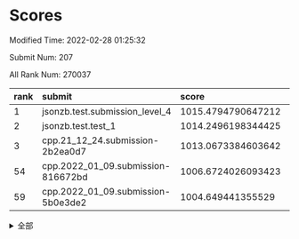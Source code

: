 # Scores

Modified Time: 2022-02-28 01:25:32

Submit Num: 207

All Rank Num: 270037

| rank |               submit               |       score        |       sigma        | pk_num |
| :--- | :--------------------------------- | :----------------- | :----------------- | :----- |
| 1    | jsonzb.test.submission_level_4     | 1015.4794790647212 | 0.8319711730300653 | 5219   |
| 2    | jsonzb.test.test_1                 | 1014.2496198344425 | 0.8525428932196952 | 5219   |
| 3    | cpp.21_12_24.submission-2b2ea0d7   | 1013.0673384603642 | 0.8004587401653807 | 5215   |
| 54   | cpp.2022_01_09.submission-816672bd | 1006.6724026093423 | 0.7199479049510583 | 5225   |
| 59   | cpp.2022_01_09.submission-5b0e3de2 | 1004.649441355529  | 0.7196749876191076 | 5222   |


<details>
<summary>全部</summary>

| rank |                 submit                 |       score        |       sigma        | pk_num |
| :--- | :------------------------------------- | :----------------- | :----------------- | :----- |
| 1    | jsonzb.test.submission_level_4         | 1015.4794790647212 | 0.8319711730300653 | 5219   |
| 2    | jsonzb.test.test_1                     | 1014.2496198344425 | 0.8525428932196952 | 5219   |
| 3    | cpp.21_12_24.submission-2b2ea0d7       | 1013.0673384603642 | 0.8004587401653807 | 5215   |
| 4    | gobigger.level_3.submission_level_3_22 | 1011.9806689409605 | 0.7682609992245729 | 5220   |
| 5    | gobigger.level_3.submission_level_3_3  | 1011.6831499822551 | 0.7733149159084399 | 5213   |
| 6    | gobigger.level_3.submission_level_3_5  | 1011.2643332053757 | 0.7606839836274101 | 5224   |
| 7    | gobigger.level_3.submission_level_3_7  | 1011.2523107097154 | 0.7705712188999135 | 5220   |
| 8    | gobigger.level_3.submission_level_3_18 | 1011.0497283257778 | 0.7863739429806492 | 5220   |
| 9    | gobigger.level_3.submission_level_3_19 | 1010.8491796781329 | 0.7542870863518197 | 5222   |
| 10   | gobigger.level_3.submission_level_3_27 | 1010.7913173974878 | 0.7559275983533178 | 5213   |
| 11   | gobigger.level_3.submission_level_3_36 | 1010.699341712663  | 0.7687913440219865 | 5213   |
| 12   | gobigger.level_3.submission_level_3_12 | 1010.679272052365  | 0.762251584629031  | 5217   |
| 13   | gobigger.level_3.submission_level_3_25 | 1010.6655169591168 | 0.777233639894223  | 5219   |
| 14   | gobigger.level_3.submission_level_3_31 | 1010.5632649151785 | 0.7777844554863123 | 5220   |
| 15   | gobigger.level_3.submission_level_3_41 | 1010.5268814298793 | 0.755013582927964  | 5217   |
| 16   | gobigger.level_3.submission_level_3_15 | 1010.5159552913491 | 0.7656620936578474 | 5216   |
| 17   | gobigger.level_3.submission_level_3_26 | 1010.4923603837044 | 0.7640417775855091 | 5213   |
| 18   | gobigger.level_3.submission_level_3_47 | 1010.4002042389324 | 0.7518229713712202 | 5217   |
| 19   | gobigger.level_3.submission_level_3_0  | 1010.393602159729  | 0.7368596003421237 | 5219   |
| 20   | gobigger.level_3.submission_level_3_42 | 1010.3686314270362 | 0.7439032532671352 | 5218   |
| 21   | gobigger.level_3.submission_level_3_45 | 1010.3059142440845 | 0.7693114191626741 | 5219   |
| 22   | gobigger.level_3.submission_level_3_38 | 1010.1729334431772 | 0.7449697237121574 | 5220   |
| 23   | gobigger.level_3.submission_level_3_40 | 1010.1502044114594 | 0.7636955696638645 | 5220   |
| 24   | gobigger.level_3.submission_level_3_34 | 1010.1400435272401 | 0.7389575741410056 | 5221   |
| 25   | gobigger.level_3.submission_level_3_39 | 1010.0702876936375 | 0.7454014146073873 | 5223   |
| 26   | gobigger.level_3.submission_level_3_14 | 1010.0001587259891 | 0.76353364616796   | 5223   |
| 27   | gobigger.level_3.submission_level_3_10 | 1009.9251202204764 | 0.7479423978199321 | 5217   |
| 28   | gobigger.level_3.submission_level_3_23 | 1009.9150221571106 | 0.7575704867079167 | 5217   |
| 29   | gobigger.level_3.submission_level_3_2  | 1009.8823951365409 | 0.7692365198950649 | 5219   |
| 30   | gobigger.level_3.submission_level_3_48 | 1009.8780167666397 | 0.7578436308229404 | 5217   |
| 31   | gobigger.level_3.submission_level_3_24 | 1009.7491383721502 | 0.7470573055319636 | 5218   |
| 32   | gobigger.level_3.submission_level_3_30 | 1009.7220071336743 | 0.7475293019798201 | 5221   |
| 33   | gobigger.level_3.submission_level_3_28 | 1009.6978107655489 | 0.7601869455675632 | 5213   |
| 34   | gobigger.level_3.submission_level_3_8  | 1009.6664641113432 | 0.7534741633754973 | 5220   |
| 35   | gobigger.level_3.submission_level_3_29 | 1009.6620963823001 | 0.7472659034417001 | 5217   |
| 36   | gobigger.level_3.submission_level_3_6  | 1009.5653171344967 | 0.7579118130679728 | 5217   |
| 37   | gobigger.level_3.submission_level_3_4  | 1009.5370953131713 | 0.7540241548947403 | 5215   |
| 38   | gobigger.level_3.submission_level_3_49 | 1009.5348765605485 | 0.7405719853761747 | 5220   |
| 39   | gobigger.level_3.submission_level_3_35 | 1009.5272275803825 | 0.7440981713131554 | 5215   |
| 40   | gobigger.level_3.submission_level_3_16 | 1009.4450349270684 | 0.7589701215239398 | 5221   |
| 41   | gobigger.level_3.submission_level_3_33 | 1009.3282537175911 | 0.7652274270256979 | 5217   |
| 42   | gobigger.level_3.submission_level_3_37 | 1009.2859254449686 | 0.740397139202653  | 5220   |
| 43   | gobigger.level_3.submission_level_3_44 | 1009.2493811143347 | 0.7421865502477473 | 5222   |
| 44   | gobigger.level_3.submission_level_3_21 | 1009.204248021905  | 0.7542791904008117 | 5216   |
| 45   | gobigger.level_3.submission_level_3_1  | 1009.1712938758692 | 0.7682048027799662 | 5218   |
| 46   | gobigger.level_3.submission_level_3_46 | 1009.1610534364414 | 0.7508206848443677 | 5218   |
| 47   | gobigger.level_3.submission_level_3_32 | 1009.1022513977357 | 0.7559556560192005 | 5220   |
| 48   | gobigger.level_3.submission_level_3_43 | 1008.7732264838096 | 0.7418706327716561 | 5219   |
| 49   | gobigger.level_3.submission_level_3_17 | 1008.7072063737426 | 0.7393629664886778 | 5218   |
| 50   | gobigger.level_3.submission_level_3_20 | 1008.6088923070074 | 0.7272352875924918 | 5219   |
| 51   | gobigger.level_3.submission_level_3_9  | 1008.5242393668887 | 0.7305417369433739 | 5220   |
| 52   | gobigger.level_3.submission_level_3_11 | 1008.2042666466944 | 0.7169787508563095 | 5224   |
| 53   | gobigger.level_3.submission_level_3_13 | 1007.6867501768926 | 0.7440425066593557 | 5213   |
| 54   | cpp.2022_01_09.submission-816672bd     | 1006.6724026093423 | 0.7199479049510583 | 5225   |
| 55   | gobigger.level_1.submission_level_1_17 | 1005.151653177725  | 0.7314228231951835 | 5212   |
| 56   | gobigger.level_1.submission_level_1_24 | 1004.8624072539378 | 0.7149495674732074 | 5220   |
| 57   | gobigger.level_1.submission_level_1_11 | 1004.7685146943983 | 0.7253828495428181 | 5220   |
| 58   | gobigger.level_1.submission_level_1_13 | 1004.6636024422883 | 0.721535280993141  | 5218   |
| 59   | cpp.2022_01_09.submission-5b0e3de2     | 1004.649441355529  | 0.7196749876191076 | 5222   |
| 60   | gobigger.level_1.submission_level_1_14 | 1004.5977244116369 | 0.7251768441182028 | 5224   |
| 61   | gobigger.level_1.submission_level_1_32 | 1004.4743885529103 | 0.7296952272334516 | 5217   |
| 62   | gobigger.level_1.submission_level_1_26 | 1004.3995589409467 | 0.7155166316495125 | 5217   |
| 63   | gobigger.level_1.submission_level_1_35 | 1004.3613205091864 | 0.7223169609015474 | 5215   |
| 64   | gobigger.level_1.submission_level_1_39 | 1004.1665537230457 | 0.7261631768312867 | 5216   |
| 65   | gobigger.level_1.submission_level_1_45 | 1004.134634238278  | 0.7156425843467956 | 5218   |
| 66   | gobigger.level_1.submission_level_1_10 | 1004.0850324272882 | 0.7147093015381798 | 5218   |
| 67   | gobigger.level_1.submission_level_1_19 | 1004.0241777358476 | 0.739052490269802  | 5219   |
| 68   | gobigger.level_1.submission_level_1_38 | 1003.96127661054   | 0.7229517290519837 | 5223   |
| 69   | gobigger.level_1.submission_level_1_0  | 1003.8879765058525 | 0.7223548810698114 | 5217   |
| 70   | gobigger.level_1.submission_level_1_37 | 1003.7124409772488 | 0.7107852582922675 | 5224   |
| 71   | gobigger.level_1.submission_level_1_8  | 1003.6975501685492 | 0.7214191269952515 | 5222   |
| 72   | gobigger.level_1.submission_level_1_48 | 1003.6604669378474 | 0.7116639061958133 | 5218   |
| 73   | gobigger.level_1.submission_level_1_30 | 1003.6559485668024 | 0.7122102490008347 | 5217   |
| 74   | gobigger.level_1.submission_level_1_27 | 1003.5727212115721 | 0.7071374174720001 | 5223   |
| 75   | gobigger.level_1.submission_level_1_47 | 1003.4932111920282 | 0.7101436815726929 | 5222   |
| 76   | gobigger.level_1.submission_level_1_15 | 1003.3381784522915 | 0.7276091587218477 | 5217   |
| 77   | gobigger.level_1.submission_level_1_41 | 1003.2649226687066 | 0.7164062326087425 | 5218   |
| 78   | gobigger.level_1.submission_level_1_49 | 1003.2560609526657 | 0.7184633394023258 | 5217   |
| 79   | gobigger.level_1.submission_level_1_21 | 1003.2294268509377 | 0.723944975490434  | 5221   |
| 80   | gobigger.level_1.submission_level_1_1  | 1003.2033477773723 | 0.7197744081034955 | 5221   |
| 81   | gobigger.level_1.submission_level_1_25 | 1003.1907454856744 | 0.7017125718554988 | 5220   |
| 82   | gobigger.level_1.submission_level_1_43 | 1003.187817854234  | 0.7326428371890404 | 5220   |
| 83   | gobigger.level_1.submission_level_1_40 | 1003.160346703883  | 0.7164023301340595 | 5210   |
| 84   | gobigger.level_1.submission_level_1_5  | 1003.1079935947365 | 0.7225961301818066 | 5214   |
| 85   | gobigger.level_1.submission_level_1_29 | 1003.065911643821  | 0.7107175912148218 | 5222   |
| 86   | gobigger.level_1.submission_level_1_44 | 1003.0609766364596 | 0.7168245105793319 | 5217   |
| 87   | gobigger.level_1.submission_level_1_3  | 1003.0188145473242 | 0.7128553640706601 | 5218   |
| 88   | gobigger.level_1.submission_level_1_12 | 1002.9467473557459 | 0.7137463198243579 | 5218   |
| 89   | gobigger.level_1.submission_level_1_31 | 1002.9343658132262 | 0.719808562950214  | 5218   |
| 90   | gobigger.level_1.submission_level_1_42 | 1002.9176764934404 | 0.7157516825087051 | 5214   |
| 91   | gobigger.level_1.submission_level_1_34 | 1002.9036547588212 | 0.7151491307449319 | 5220   |
| 92   | gobigger.level_1.submission_level_1_33 | 1002.8843365197117 | 0.7149640254187208 | 5225   |
| 93   | gobigger.level_1.submission_level_1_16 | 1002.8508720472843 | 0.7163965402979482 | 5214   |
| 94   | gobigger.level_1.submission_level_1_18 | 1002.8064317112376 | 0.7171469983784483 | 5225   |
| 95   | gobigger.level_1.submission_level_1_9  | 1002.7770462834121 | 0.7277183919797968 | 5221   |
| 96   | gobigger.level_1.submission_level_1_28 | 1002.7492493880231 | 0.7244919538154351 | 5219   |
| 97   | gobigger.level_1.submission_level_1_7  | 1002.7390145772803 | 0.7115993393031478 | 5215   |
| 98   | gobigger.level_1.submission_level_1_46 | 1002.6902703661663 | 0.7135974002083242 | 5218   |
| 99   | gobigger.level_1.submission_level_1_2  | 1002.6454633619185 | 0.7156473204182037 | 5219   |
| 100  | gobigger.level_1.submission_level_1_23 | 1002.6018112953192 | 0.7212246686377444 | 5222   |
| 101  | gobigger.level_1.submission_level_1_22 | 1002.3440795797186 | 0.7156719925957272 | 5213   |
| 102  | gobigger.level_1.submission_level_1_6  | 1002.2395717327032 | 0.7076664401674887 | 5216   |
| 103  | gobigger.level_1.submission_level_1_36 | 1002.0616031718978 | 0.7125109760788861 | 5217   |
| 104  | gobigger.level_1.submission_level_1_4  | 1002.0268726536254 | 0.7229706895130074 | 5222   |
| 105  | gobigger.level_1.submission_level_1_20 | 1001.8615085412812 | 0.7112059280149287 | 5220   |
| 106  | gobigger.random.submission_random_1    | 997.4604736459075  | 0.7046813801943317 | 5219   |
| 107  | gobigger.random.submission_random_5    | 997.265907325065   | 0.7024997475740561 | 5216   |
| 108  | gobigger.random.submission_random_18   | 996.9814477558737  | 0.7145521370868293 | 5218   |
| 109  | gobigger.random.submission_random_19   | 996.972111841749   | 0.7211526556943734 | 5218   |
| 110  | gobigger.random.submission_random_48   | 996.7876334771258  | 0.7109676498646815 | 5223   |
| 111  | gobigger.random.submission_random_9    | 996.7548832384296  | 0.7230670359696512 | 5221   |
| 112  | gobigger.random.submission_random_21   | 996.6401783485703  | 0.7080561663517677 | 5224   |
| 113  | gobigger.random.submission_random_12   | 996.5880890161488  | 0.7136135135897116 | 5216   |
| 114  | gobigger.random.submission_random_45   | 996.5338593446734  | 0.7047513044778982 | 5214   |
| 115  | gobigger.random.submission_random_20   | 996.5201319543404  | 0.7153495466982949 | 5215   |
| 116  | gobigger.random.submission_random_47   | 996.5052240082829  | 0.695766578884675  | 5217   |
| 117  | gobigger.random.submission_random_4    | 996.4119916072748  | 0.713227160865153  | 5211   |
| 118  | gobigger.random.submission_random_35   | 996.4012920783331  | 0.704666254899979  | 5218   |
| 119  | gobigger.random.submission_random_40   | 996.3200707691256  | 0.7230785624071635 | 5223   |
| 120  | gobigger.random.submission_random_23   | 996.2939109283938  | 0.7040110121647911 | 5218   |
| 121  | gobigger.random.submission_random_32   | 996.2822924935556  | 0.7149253775169201 | 5217   |
| 122  | gobigger.random.submission_random_2    | 996.1584633588877  | 0.7156490114387635 | 5220   |
| 123  | gobigger.random.submission_random_17   | 996.0842781122469  | 0.7130632209571413 | 5222   |
| 124  | gobigger.random.submission_random_27   | 996.049045590481   | 0.699007422898522  | 5218   |
| 125  | gobigger.random.submission_random_24   | 996.0251678126798  | 0.7052440221912593 | 5224   |
| 126  | gobigger.random.submission_random_42   | 996.0107834758943  | 0.7071714636536046 | 5214   |
| 127  | gobigger.random.submission_random_34   | 995.9615980684756  | 0.7158787566062866 | 5214   |
| 128  | gobigger.random.submission_random_41   | 995.9285078675916  | 0.7089201120896389 | 5216   |
| 129  | gobigger.random.submission_random_28   | 995.9122251295329  | 0.7075802778236243 | 5213   |
| 130  | gobigger.random.submission_random_30   | 995.9003690567536  | 0.7164654860838815 | 5218   |
| 131  | gobigger.random.submission_random_39   | 995.8893679732568  | 0.6974830808118109 | 5216   |
| 132  | gobigger.random.submission_random_44   | 995.871730540268   | 0.7156232322333214 | 5219   |
| 133  | gobigger.random.submission_random_10   | 995.7922490830076  | 0.720557200613294  | 5220   |
| 134  | gobigger.random.submission_random_37   | 995.724877412978   | 0.7060171899847729 | 5215   |
| 135  | gobigger.random.submission_random_15   | 995.6779743446389  | 0.714967915522434  | 5213   |
| 136  | gobigger.random.submission_random_25   | 995.6749265312048  | 0.7083916322234393 | 5220   |
| 137  | gobigger.random.submission_random_0    | 995.657318960935   | 0.6962933245199113 | 5217   |
| 138  | gobigger.random.submission_random_13   | 995.6523065140316  | 0.714425555586678  | 5217   |
| 139  | gobigger.random.submission_random_38   | 995.6370086642486  | 0.70503131346069   | 5218   |
| 140  | gobigger.random.submission_random_33   | 995.5907799957753  | 0.7044392881201903 | 5220   |
| 141  | gobigger.random.submission_random_7    | 995.5597200529207  | 0.6991622946682414 | 5218   |
| 142  | gobigger.random.submission_random_3    | 995.5402281016591  | 0.7037929304997844 | 5217   |
| 143  | gobigger.random.submission_random_6    | 995.4840609531722  | 0.7385689801513866 | 5217   |
| 144  | gobigger.random.submission_random_14   | 995.4764682954576  | 0.7277761136174008 | 5214   |
| 145  | gobigger.random.submission_random_43   | 995.4649602067458  | 0.7003291316456957 | 5220   |
| 146  | gobigger.random.submission_random_49   | 995.4631829399523  | 0.7098655170292375 | 5216   |
| 147  | gobigger.random.submission_random_11   | 995.4385814144927  | 0.7066760997776192 | 5219   |
| 148  | gobigger.random.submission_random_29   | 995.4218548959805  | 0.7136212869272536 | 5216   |
| 149  | gobigger.random.submission_random_36   | 995.1753185994838  | 0.7171437401576827 | 5215   |
| 150  | gobigger.random.submission_random_46   | 995.1496440008121  | 0.6968137834944158 | 5219   |
| 151  | gobigger.random.submission_random_26   | 995.1491068176337  | 0.7130554676515338 | 5216   |
| 152  | gobigger.random.submission_random_16   | 995.0940146426209  | 0.7100407534006503 | 5218   |
| 153  | gobigger.random.submission_random_22   | 994.9448964612318  | 0.74373473050411   | 5215   |
| 154  | gobigger.random.submission_random_31   | 994.8733578196471  | 0.7287053052917071 | 5218   |
| 155  | gobigger.level_2.submission_level_2_24 | 994.568926966859   | 0.7329978591485672 | 5221   |
| 156  | gobigger.random.submission_random_8    | 994.5230845258071  | 0.719240041458646  | 5218   |
| 157  | gobigger.level_2.submission_level_2_37 | 994.5092860434619  | 0.7259206155783695 | 5216   |
| 158  | gobigger.level_2.submission_level_2_13 | 993.8615742459133  | 0.7260041291794723 | 5217   |
| 159  | gobigger.level_2.submission_level_2_19 | 993.8430120418199  | 0.7369683736042502 | 5222   |
| 160  | gobigger.level_2.submission_level_2_40 | 993.3588412353145  | 0.7302878263245423 | 5216   |
| 161  | gobigger.level_2.submission_level_2_4  | 993.0878111547802  | 0.7600632269516453 | 5217   |
| 162  | gobigger.level_2.submission_level_2_23 | 992.9901996978416  | 0.7408697282114618 | 5219   |
| 163  | gobigger.level_2.submission_level_2_39 | 992.9699686121409  | 0.7510721969571365 | 5218   |
| 164  | gobigger.level_2.submission_level_2_11 | 992.9269611641471  | 0.7291535859684761 | 5220   |
| 165  | gobigger.level_2.submission_level_2_31 | 992.8898273290911  | 0.7439538538128819 | 5223   |
| 166  | gobigger.level_2.submission_level_2_30 | 992.8879427086271  | 0.7318109065455383 | 5216   |
| 167  | gobigger.level_2.submission_level_2_25 | 992.8374880432204  | 0.7335072809071699 | 5215   |
| 168  | gobigger.level_2.submission_level_2_48 | 992.8023495046142  | 0.7430464361495149 | 5223   |
| 169  | gobigger.level_2.submission_level_2_33 | 992.7476398413174  | 0.7538640444098795 | 5217   |
| 170  | gobigger.level_2.submission_level_2_12 | 992.7397389866272  | 0.7445190779664808 | 5218   |
| 171  | gobigger.level_2.submission_level_2_44 | 992.5145589353818  | 0.7590057472570029 | 5218   |
| 172  | gobigger.level_2.submission_level_2_21 | 992.3850973876871  | 0.7439017205047873 | 5218   |
| 173  | gobigger.level_2.submission_level_2_9  | 992.2502898126129  | 0.7458703188780759 | 5219   |
| 174  | gobigger.level_2.submission_level_2_29 | 992.250213575933   | 0.7350430990618679 | 5222   |
| 175  | gobigger.level_2.submission_level_2_41 | 992.1615715914436  | 0.7350182450405491 | 5218   |
| 176  | gobigger.level_2.submission_level_2_34 | 992.1560885817091  | 0.7606237271365155 | 5224   |
| 177  | gobigger.level_2.submission_level_2_0  | 992.148405425464   | 0.741775195604377  | 5220   |
| 178  | gobigger.level_2.submission_level_2_27 | 992.1348260684618  | 0.7376573928525127 | 5222   |
| 179  | gobigger.level_2.submission_level_2_17 | 992.1210722129532  | 0.7524950610768841 | 5220   |
| 180  | gobigger.level_2.submission_level_2_46 | 992.0924269598472  | 0.7468690334391767 | 5216   |
| 181  | gobigger.level_2.submission_level_2_42 | 992.0753215043587  | 0.7275391170042582 | 5213   |
| 182  | gobigger.level_2.submission_level_2_18 | 992.0736429295231  | 0.738423267578479  | 5220   |
| 183  | gobigger.level_2.submission_level_2_38 | 992.0451996756888  | 0.7421712790147694 | 5215   |
| 184  | gobigger.level_2.submission_level_2_43 | 992.0139823701719  | 0.7305357141979696 | 5214   |
| 185  | gobigger.level_2.submission_level_2_49 | 991.8635928503722  | 0.7408798835740648 | 5218   |
| 186  | gobigger.level_2.submission_level_2_2  | 991.7096172425332  | 0.7697682669080524 | 5217   |
| 187  | gobigger.level_2.submission_level_2_15 | 991.7093049049621  | 0.7298200799396495 | 5219   |
| 188  | gobigger.level_2.submission_level_2_35 | 991.6382987680583  | 0.7565638829504009 | 5218   |
| 189  | gobigger.level_2.submission_level_2_45 | 991.6147598761644  | 0.7412878376055368 | 5211   |
| 190  | gobigger.level_2.submission_level_2_28 | 991.5021570844225  | 0.764398828644817  | 5218   |
| 191  | gobigger.level_2.submission_level_2_32 | 991.4220990622794  | 0.7550027186870615 | 5210   |
| 192  | gobigger.level_2.submission_level_2_5  | 991.3999581603168  | 0.7577300831932273 | 5213   |
| 193  | gobigger.level_2.submission_level_2_26 | 991.2810735634993  | 0.7560157275527033 | 5217   |
| 194  | gobigger.level_2.submission_level_2_20 | 991.1788049238742  | 0.7610753449199998 | 5218   |
| 195  | gobigger.level_2.submission_level_2_8  | 991.1491666708821  | 0.7526333529537202 | 5215   |
| 196  | gobigger.level_2.submission_level_2_14 | 991.1265296638592  | 0.745632764834162  | 5215   |
| 197  | gobigger.level_2.submission_level_2_1  | 990.9788425920758  | 0.7603978173704611 | 5210   |
| 198  | gobigger.level_2.submission_level_2_6  | 990.8066228774629  | 0.7519622364365863 | 5222   |
| 199  | gobigger.level_2.submission_level_2_22 | 990.7036446384049  | 0.748836285680798  | 5221   |
| 200  | gobigger.level_2.submission_level_2_36 | 990.651084793783   | 0.762361849359488  | 5213   |
| 201  | gobigger.level_2.submission_level_2_16 | 990.4753009084793  | 0.7607765055989459 | 5219   |
| 202  | gobigger.level_2.submission_level_2_10 | 990.355461789178   | 0.7641173831699551 | 5218   |
| 203  | gobigger.level_2.submission_level_2_7  | 990.0929293976036  | 0.7543698924606274 | 5218   |
| 204  | gobigger.level_2.submission_level_2_47 | 989.3732503357079  | 0.7777718732916592 | 5220   |
| 205  | gobigger.level_2.submission_level_2_3  | 988.8388445476329  | 0.7866983469827661 | 5218   |
| 206  | gobigger.none.submission_none_0        | 977.0557511382075  | 1.3143239637332635 | 5225   |
| 207  | gobigger.none.submission_none_1        | 975.0043782686419  | 1.5288237051002806 | 5214   |

</details>